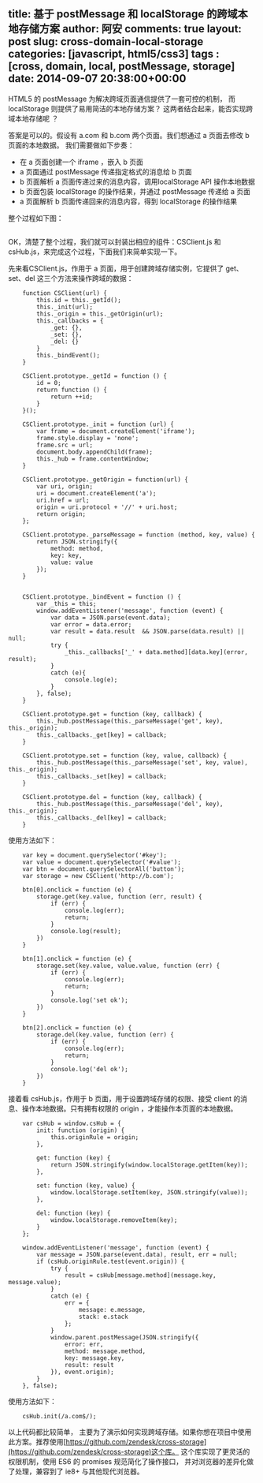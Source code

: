 title: 基于 postMessage 和 localStorage 的跨域本地存储方案
author: 阿安
comments: true
layout: post
slug: cross-domain-local-storage
categories: [javascript, html5/css3]
tags : [cross, domain, local, postMessage, storage]
date: 2014-09-07 20:38:00+00:00
---

HTML5 的 postMessage 为解决跨域页面通信提供了一套可控的机制， 而 localStorage 则提供了易用简洁的本地存储方案？ 
这两者结合起来，能否实现跨域本地存储呢 ？

答案是可以的。假设有 a.com 和 b.com 两个页面。我们想通过 a 页面去修改 b 页面的本地数据。 我们需要做如下步奏：

- 在 a 页面创建一个 iframe ，嵌入 b 页面
- a 页面通过 postMessage 传递指定格式的消息给 b 页面
- b 页面解析 a 页面传递过来的消息内容，调用localStorage API 操作本地数据
- b 页面包装 localStorage 的操作结果，并通过 postMessage 传递给 a 页面
- a 页面解析 b 页面传递回来的消息内容，得到 localStorage 的操作结果

整个过程如下图：

<img style="mergin:5px;" src="/assets/img/cross-localstorage.png" alt="">

<!-- more -->

OK，清楚了整个过程，我们就可以封装出相应的组件：CSClient.js 和 csHub.js，来完成这个过程，下面我们来简单实现一下。

先来看CSClient.js，作用于 a 页面，用于创建跨域存储实例，它提供了 get、set、del 这三个方法来操作跨域的数据：


        function CSClient(url) {
            this.id = this._getId();
            this._init(url);
            this._origin = this._getOrigin(url);
            this._callbacks = {
                _get: {},
                _set: {},
                _del: {}
            }
            this._bindEvent();
        }

        CSClient.prototype._getId = function () {
            id = 0;
            return function () {
                return ++id;
            }
        }();

        CSClient.prototype._init = function (url) {
            var frame = document.createElement('iframe');
            frame.style.display = 'none';
            frame.src = url;
            document.body.appendChild(frame);
            this._hub = frame.contentWindow;
        }

        CSClient.prototype._getOrigin = function(url) {
            var uri, origin;
            uri = document.createElement('a');
            uri.href = url;
            origin = uri.protocol + '//' + uri.host;
            return origin;
        };

        CSClient.prototype._parseMessage = function (method, key, value) {
            return JSON.stringify({
                method: method,
                key: key,
                value: value
            });
        }


        CSClient.prototype._bindEvent = function () {
            var _this = this;
            window.addEventListener('message', function (event) {
                var data = JSON.parse(event.data);
                var error = data.error;
                var result = data.result  && JSON.parse(data.result) || null;
                try {
                    _this._callbacks['_' + data.method][data.key](error, result);
                }
                catch (e){
                    console.log(e);
                }
            }, false);
        }

        CSClient.prototype.get = function (key, callback) {
            this._hub.postMessage(this._parseMessage('get', key), this._origin);
            this._callbacks._get[key] = callback;
        }

        CSClient.prototype.set = function (key, value, callback) {
            this._hub.postMessage(this._parseMessage('set', key, value), this._origin);
            this._callbacks._set[key] = callback;
        }

        CSClient.prototype.del = function (key, callback) {
            this._hub.postMessage(this._parseMessage('del', key), this._origin);
            this._callbacks._del[key] = callback;
        }


使用方法如下：


        var key = document.querySelector('#key');
        var value = document.querySelector('#value');
        var btn = document.querySelectorAll('button');
        var storage = new CSClient('http://b.com');

        btn[0].onclick = function (e) {
            storage.get(key.value, function (err, result) {
                if (err) {
                    console.log(err);
                    return;
                }
                console.log(result);
            })
        }

        btn[1].onclick = function (e) {
            storage.set(key.value, value.value, function (err) {
                if (err) {
                    console.log(err);
                    return;
                }
                console.log('set ok');
            })
        }

        btn[2].onclick = function (e) {
            storage.del(key.value, function (err) {
                if (err) {
                    console.log(err);
                    return;
                }
                console.log('del ok');
            })
        }



接着看 csHub.js，作用于 b 页面，用于设置跨域存储的权限、接受 client 的消息、操作本地数据。只有拥有权限的 origin ，才能操作本页面的本地数据。


        var csHub = window.csHub = {
            init: function (origin) {
                this.originRule = origin;
            },

            get: function (key) {
                return JSON.stringify(window.localStorage.getItem(key));
            },

            set: function (key, value) {
                window.localStorage.setItem(key, JSON.stringify(value));
            },

            del: function (key) {
                window.localStorage.removeItem(key);
            }
        };

        window.addEventListener('message', function (event) {
            var message = JSON.parse(event.data), result, err = null;
            if (csHub.originRule.test(event.origin)) {
                try {
                    result = csHub[message.method](message.key, message.value);
                }
                catch (e) {
                    err = {
                        message: e.message,
                        stack: e.stack
                    };
                }
                window.parent.postMessage(JSON.stringify({
                    error: err,
                    method: message.method,
                    key: message.key,
                    result: result
                }), event.origin);
            }
        }, false);


使用方法如下：


        csHub.init(/a.com$/);


以上代码都比较简单， 主要为了演示如何实现跨域存储。如果你想在项目中使用此方案。推荐使用[https://github.com/zendesk/cross-storage](https://github.com/zendesk/cross-storage)这个库。
这个库实现了更灵活的权限机制，使用 ES6 的 promises 规范简化了操作接口， 并对浏览器的差异化做了处理，兼容到了 ie8+ 与其他现代浏览器。